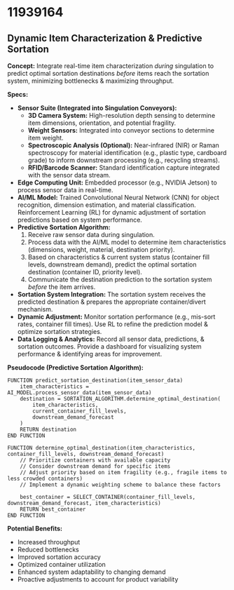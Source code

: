 # 11939164

## Dynamic Item Characterization & Predictive Sortation

**Concept:** Integrate real-time item characterization *during* singulation to predict optimal sortation destinations *before* items reach the sortation system, minimizing bottlenecks & maximizing throughput.

**Specs:**

*   **Sensor Suite (Integrated into Singulation Conveyors):**
    *   **3D Camera System:** High-resolution depth sensing to determine item dimensions, orientation, and potential fragility.
    *   **Weight Sensors:** Integrated into conveyor sections to determine item weight.
    *   **Spectroscopic Analysis (Optional):**  Near-infrared (NIR) or Raman spectroscopy for material identification (e.g., plastic type, cardboard grade) to inform downstream processing (e.g., recycling streams).
    *   **RFID/Barcode Scanner:** Standard identification capture integrated with the sensor data stream.
*   **Edge Computing Unit:**  Embedded processor (e.g., NVIDIA Jetson) to process sensor data in real-time.
*   **AI/ML Model:** Trained Convolutional Neural Network (CNN) for object recognition, dimension estimation, and material classification.  Reinforcement Learning (RL) for dynamic adjustment of sortation predictions based on system performance.
*   **Predictive Sortation Algorithm:**
    1.  Receive raw sensor data during singulation.
    2.  Process data with the AI/ML model to determine item characteristics (dimensions, weight, material, destination priority).
    3.  Based on characteristics & current system status (container fill levels, downstream demand), predict the optimal sortation destination (container ID, priority level).
    4.  Communicate the destination prediction to the sortation system *before* the item arrives.
*   **Sortation System Integration:**  The sortation system receives the predicted destination & prepares the appropriate container/divert mechanism.
*   **Dynamic Adjustment:**  Monitor sortation performance (e.g., mis-sort rates, container fill times).  Use RL to refine the prediction model & optimize sortation strategies.
*   **Data Logging & Analytics:**  Record all sensor data, predictions, & sortation outcomes.  Provide a dashboard for visualizing system performance & identifying areas for improvement.

**Pseudocode (Predictive Sortation Algorithm):**

```
FUNCTION predict_sortation_destination(item_sensor_data)
    item_characteristics = AI_MODEL.process_sensor_data(item_sensor_data)
    destination = SORTATION_ALGORITHM.determine_optimal_destination(
        item_characteristics,
        current_container_fill_levels,
        downstream_demand_forecast
    )
    RETURN destination
END FUNCTION

FUNCTION determine_optimal_destination(item_characteristics, container_fill_levels, downstream_demand_forecast)
    // Prioritize containers with available capacity
    // Consider downstream demand for specific items
    // Adjust priority based on item fragility (e.g., fragile items to less crowded containers)
    // Implement a dynamic weighting scheme to balance these factors

    best_container = SELECT_CONTAINER(container_fill_levels, downstream_demand_forecast, item_characteristics)
    RETURN best_container
END FUNCTION
```

**Potential Benefits:**

*   Increased throughput
*   Reduced bottlenecks
*   Improved sortation accuracy
*   Optimized container utilization
*   Enhanced system adaptability to changing demand
*   Proactive adjustments to account for product variability